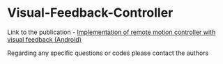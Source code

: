 # Visual-Feedback-Controller

Link to the publication - 
[Implementation of remote motion controller with visual feedback (Android)](https://www.researchgate.net/profile/Priyanka_Kokil/publication/318515525_Implementation_of_Remote_Motion_Controller_with_Visual_Feedback/links/596eb04b0f7e9bd5f75f7298/Implementation-of-Remote-Motion-Controller-with-Visual-Feedback.pdf)

Regarding any specific questions or codes please contact the authors 
